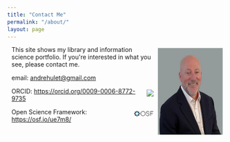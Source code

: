 ```yaml
---
title: "Contact Me"
permalink: "/about/"
layout: page
---
```

<style>
    p {
        margin-left: 10px;
    }
    img {
        display: inline;
        float: right;
        padding: 5px;
    }
</style>
<img src="/ah_2.png" width="150" height="200" alt="photo of Andre Hulet">
<p>This site shows my library and information science portfolio. If you're interested in what you see, please contact me.

<p>email: <a href='emailto:andrehulet@gmail.com' target='_blank'>andrehulet@gmail.com</a></p>
<img alt="ORCID logo" src="https://info.orcid.org/wp-content/uploads/2019/11/orcid_16x16.png" width="16" height="16" />
<p>ORCID: <a href="https://orcid.org/0009-0006-8772-9735" target='_blank'>
https://orcid.org/0009-0006-8772-9735</a></p>
<img alt="OSF logo" src="/docs/osf_black.png" width="45" height="16" />
<p>Open Science Framework: <a href="https://osf.io/ue7m8/" target='_blank'>https://osf.io/ue7m8/</a></p>